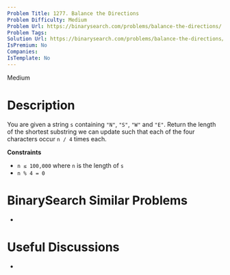 ```yaml
---
Problem Title: 1277. Balance the Directions
Problem Difficulty: Medium
Problem Url: https://binarysearch.com/problems/balance-the-directions/
Problem Tags: 
Solution Url: https://binarysearch.com/problems/balance-the-directions/solutions/
IsPremium: No
Companies: 
IsTemplate: No
---
```


<span style="color: ;">Medium</span>

# Description

You are given a string `s` containing `"N"`, `"S"`, `"W"` and `"E"`. Return the length of the shortest substring we can update such that each of the four characters occur `n / 4` times each.

**Constraints**
- `n ≤ 100,000` where `n` is the length of `s`
- `n % 4 = 0`

# BinarySearch Similar Problems

- []()

# Useful Discussions

- []()
